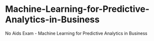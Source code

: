 # Machine-Learning-for-Predictive-Analytics-in-Business
No Aids Exam - Machine Learning for Predictive Analytics in Business
